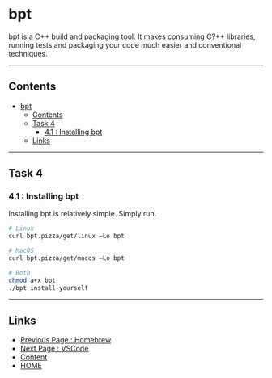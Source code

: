 # bpt

bpt is a C++ build and packaging tool. It makes consuming C?++ libraries, running tests and packaging your code much easier and conventional techniques.

---

## Contents

- [bpt](#bpt)
  - [Contents](#contents)
  - [Task 4](#task-4)
    - [4.1 : Installing bpt](#41--installing-bpt)
  - [Links](#links)

---

## Task 4

### 4.1 : Installing bpt

Installing bpt is relatively simple. Simply run.

```sh
# Linux
curl bpt.pizza/get/linux –Lo bpt

# MacOS
curl bpt.pizza/get/macos –Lo bpt

# Both
chmod a+x bpt
./bpt install-yourself
```

---

## Links

- [Previous Page : Homebrew](/content/week0/tasks/homebrew.md)
- [Next Page : VSCode](/content/week0/tasks/vscode.md)
- [Content](/content/README.md)
- [HOME](/README.md)
